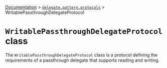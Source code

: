 [Documentation](/docs/documentation.md) > [`delegate.pattern.protocols`](/docs/delegate/pattern/protocols/module.md) > WritablePassthroughDelegateProtocol

# `WritablePassthroughDelegateProtocol` class

The `WritablePassthroughDelegateProtocol` class is a protocol defining the requirements of a passthrough delegate that supports reading and writing.